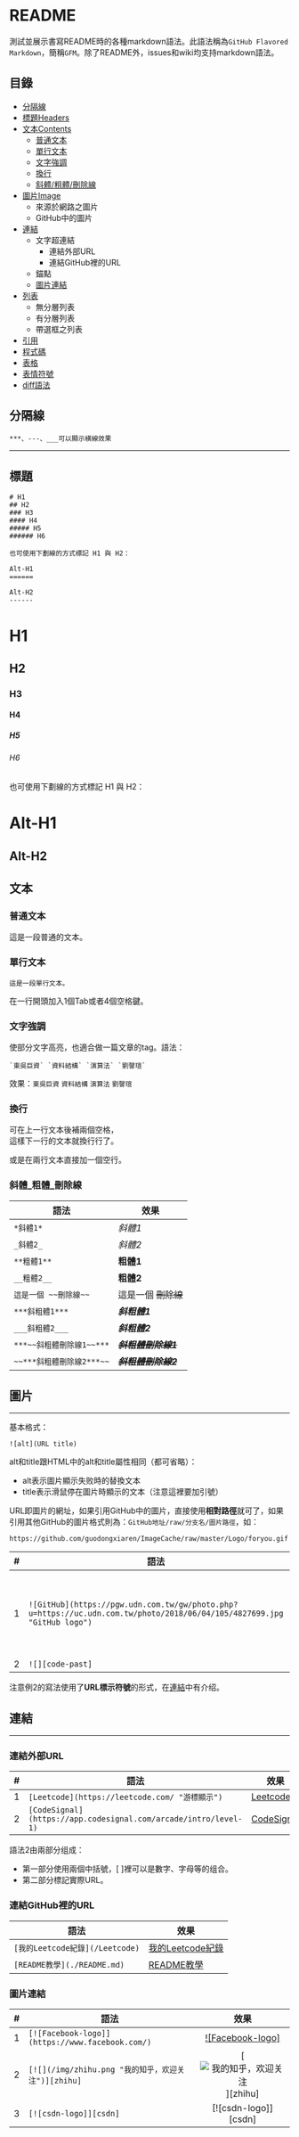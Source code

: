 README
===========================
測試並展示書寫README時的各種markdown語法。此語法稱為`GitHub Flavored Markdown`，簡稱`GFM`。除了README外，issues和wiki均支持markdown語法。

## 目錄
* [分隔線](#分隔線)
* [標題Headers](#標題)
* [文本Contents](#文本)
    * [普通文本](#普通文本)
    * [單行文本](#單行文本)
    * [文字強調](#文字強調)
    * [換行](#換行)
    * [斜體/粗體/刪除線](#斜體_粗體_刪除線)
* [圖片Image](#圖片)
    * 來源於網路之圖片
    * GitHub中的圖片
* [連結](#連結) 
    * 文字超連結
        *  連結外部URL
        *  連結GitHub裡的URL
    *  錨點
    * [圖片連結](#圖片連結)
* [列表](#列表)
    * 無分層列表
    * 有分層列表
    * 帶選框之列表
* [引用](#引用)
* [程式碼](#程式碼)
* [表格](#表格) 
* [表情符號](#表情符號)
* [diff語法](#diff語法)


## 分隔線
```
***、---、___可以顯示横線效果
```

------

## 標題
```no-highlight
# H1
## H2
### H3
#### H4
##### H5
###### H6

也可使用下劃線的方式標記 H1 與 H2：

Alt-H1
======

Alt-H2
------
```

# H1
## H2
### H3
#### H4
##### H5
###### H6

也可使用下劃線的方式標記 H1 與 H2：

Alt-H1
======

Alt-H2
------


## 文本
### 普通文本
這是一段普通的文本。
### 單行文本
    這是一段單行文本。
在一行開頭加入1個Tab或者4個空格鍵。
### 文字強調
使部分文字高亮，也適合做一篇文章的tag。語法：
```
`東吳巨資` `資料結構` `演算法` `劉謦瑄` 
```
效果：`東吳巨資` `資料結構` `演算法` `劉謦瑄`

### 換行
可在上一行文本後補兩個空格，  
這樣下一行的文本就換行行了。

或是在兩行文本直接加一個空行。

### 斜體_粗體_刪除線

|語法|效果|
|----|-----|
|`*斜體1*`|*斜體1*|
|`_斜體2_`| _斜體2_|
|`**粗體1**`|**粗體1**|
|`__粗體2__`|__粗體2__|
|`這是一個 ~~刪除線~~`|這是一個 ~~刪除線~~|
|`***斜粗體1***`|***斜粗體1***|
|`___斜粗體2___`|___斜粗體2___|
|`***~~斜粗體刪除線1~~***`|***~~斜粗體刪除線1~~***|
|`~~***斜粗體刪除線2***~~`|~~***斜粗體刪除線2***~~|


## 圖片
------
基本格式：
```
![alt](URL title)
```
alt和title跟HTML中的alt和title屬性相同（都可省略）：
- alt表示圖片顯示失败時的替換文本
- title表示滑鼠停在圖片時顯示的文本（注意這裡要加引號）

URL即圖片的網址，如果引用GitHub中的圖片，直接使用**相對路徑**就可了，如果引用其他GitHub的圖片格式則為：`GitHub地址/raw/分支名/圖片路徑`，如：
```
https://github.com/guodongxiaren/ImageCache/raw/master/Logo/foryou.gif
```

|#|語法|效果|
|---|---|----
|1|`![GitHub](https://pgw.udn.com.tw/gw/photo.php?u=https://uc.udn.com.tw/photo/2018/06/04/105/4827699.jpg "GitHub logo")`|![GitHub](https://pgw.udn.com.tw/gw/photo.php?u=https://uc.udn.com.tw/photo/2018/06/04/105/4827699.jpg "GitHub logo")
|2|`![][code-past]`|![GitHub](https://github.blog/wp-content/uploads/2019/05/facebook-1200x630.png?w=1203)

注意例2的寫法使用了**URL標示符號**的形式，在[連結](#連結)中有介绍。


## 連結
------
### 連結外部URL

|#|語法|效果|
|---|----|-----|
|1|`[Leetcode](https://leetcode.com/ "游標顯示")`|[Leetcode](https://leetcode.com/ "游標顯示")|
|2|`[CodeSignal](https://app.codesignal.com/arcade/intro/level-1) `|[CodeSignal](https://app.codesignal.com/arcade/intro/level-1) |

語法2由兩部分组成：
- 第一部分使用兩個中括號，[ ]裡可以是數字、字母等的组合。
- 第二部分標記實際URL。

### 連結GitHub裡的URL

|語法|效果|
|----|-----|
|`[我的Leetcode紀錄](/Leetcode)`|[我的Leetcode紀錄](/Leetcode)|
|`[README教學](./README.md)`|[README教學](./README.md)|

### 圖片連結

|#|語法|效果|
|---|----|:---:|
|1|`[![Facebook-logo]](https://www.facebook.com/)`|[![Facebook-logo]](https://www.facebook.com/)|
|2|`[![](/img/zhihu.png "我的知乎，欢迎关注")][zhihu]`|[![](/img/zhihu.png "我的知乎，欢迎关注")][zhihu]|
|3|`[![csdn-logo]][csdn]`|[![csdn-logo]][csdn]|

